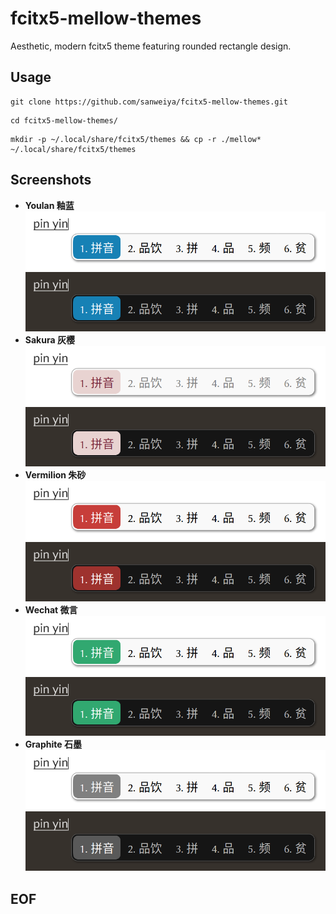 # fcitx5-mellow-themes

Aesthetic, modern fcitx5 theme featuring rounded rectangle design.

## Usage

```
git clone https://github.com/sanweiya/fcitx5-mellow-themes.git
```

```
cd fcitx5-mellow-themes/
```

```
mkdir -p ~/.local/share/fcitx5/themes && cp -r ./mellow* ~/.local/share/fcitx5/themes
```

## Screenshots

- **Youlan 釉蓝**
  ![youlan](./preview/youlan.png) ![youlan-dark](./preview/youlan-dark.png)
- **Sakura 灰樱**
  ![sakura](./preview/sakura.png) ![youlan-dark](./preview/sakura-dark.png)
- **Vermilion 朱砂**
  ![vermilion](./preview/vermilion.png) ![vermilion-dark](./preview/vermilion-dark.png)
- **Wechat 微言**
  ![wechat](./preview/wechat.png) ![wechat-dark](./preview/wechat-dark.png)
- **Graphite 石墨**
  ![graphite](./preview/graphite.png) ![graphite-dark](./preview/graphite-dark.png)

## EOF
